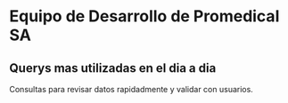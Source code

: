 # Equipo de Desarrollo de Promedical SA

## Querys mas utilizadas en el dia a dia
Consultas para revisar datos rapidadmente y validar con usuarios.

